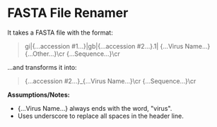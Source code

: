 # FASTA File Renamer

It takes a FASTA file with the format:

>gi|{...accession #1...}|gb|{...accession #2...}.1| {...Virus Name...} {...Other...}\cr
{...Sequence...}\cr

...and transforms it into:
>{...accession #2...}_{...Virus Name...}\cr
{...Sequence...}\cr

**Assumptions/Notes:**
 * {...Virus Name...} always ends with the word, "virus".
 * Uses underscore to replace all spaces in the header line.
